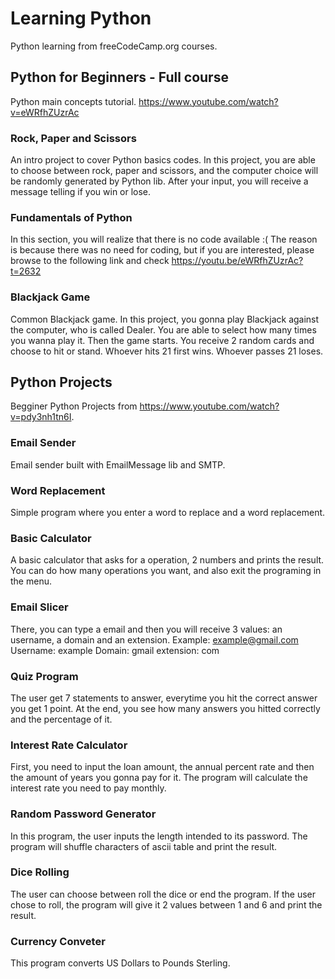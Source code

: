 # Learning Python
Python learning from freeCodeCamp.org courses.

## Python for Beginners - Full course
Python main concepts tutorial. https://www.youtube.com/watch?v=eWRfhZUzrAc
### Rock, Paper and Scissors
An intro project to cover Python basics codes.
In this project, you are able to choose between rock, paper and scissors, and the computer choice will be randomly generated by Python lib.
After your input, you will receive a message telling if you win or lose.

### Fundamentals of Python
In this section, you will realize that there is no code available :(
The reason is because there was no need for coding, but if you are interested, please browse to the following link and check https://youtu.be/eWRfhZUzrAc?t=2632

### Blackjack Game
Common Blackjack game. In this project, you gonna play Blackjack against the computer, who is called Dealer.
You are able to select how many times you wanna play it.
Then the game starts. You receive 2 random cards and choose to hit or stand.
Whoever hits 21 first wins. Whoever passes 21 loses.


## Python Projects
Begginer Python Projects from https://www.youtube.com/watch?v=pdy3nh1tn6I.

### Email Sender
Email sender built with EmailMessage lib and SMTP.

### Word Replacement
Simple program where you enter a word to replace and a word replacement.

### Basic Calculator
A basic calculator that asks for a operation, 2 numbers and prints the result.
You can do how many operations you want, and also exit the programing in the menu.

### Email Slicer
There, you can type a email and then you will receive 3 values: an username, a domain and an extension.
Example: example@gmail.com
  Username: example
  Domain: gmail 
  extension: com

### Quiz Program
The user get 7 statements to answer, everytime you hit the correct answer you get 1 point.
At the end, you see how many answers you hitted correctly and the percentage of it.

### Interest Rate Calculator
First, you need to input the loan amount, the annual percent rate and then the amount of years you gonna pay for it.
The program will calculate the interest rate you need to pay monthly.

### Random Password Generator
In this program, the user inputs the length intended to its password.
The program will shuffle characters of ascii table and print the result.

### Dice Rolling
The user can choose between roll the dice or end the program.
If the user chose to roll, the program will give it 2 values between 1 and 6 and print the result.

### Currency Conveter
This program converts US Dollars to Pounds Sterling.